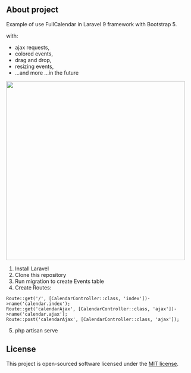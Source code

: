 ## About project
<p>Example of use FullCalendar in Laravel 9 framework with Bootstrap 5. </p>
<p>with:
<ul>
<li>ajax requests,</li>
<li>colored events,</li>
<li>drag and drop,</li> 
<li>resizing events,</li>
<li>...and more ...in the future</li>
</ul>

<img src="https://github.com/andrzejkar/fullcalendar-laravel/blob/main/public/app.png?raw=true" width="480px">

1. Install Laravel
2. Clone this repository
3. Run migration to create Events table
4. Create Routes:
```
Route::get('/', [CalendarController::class, 'index'])->name('calendar.index');
Route::get('calendarAjax', [CalendarController::class, 'ajax'])->name('calendar.ajax');
Route::post('calendarAjax', [CalendarController::class, 'ajax']);
```
5. php artisan serve

## License
This project is open-sourced software licensed under the [MIT license](https://opensource.org/licenses/MIT).
